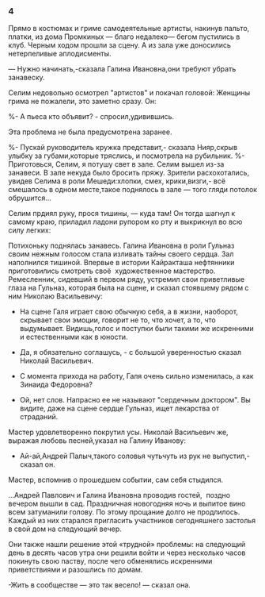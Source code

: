### 4

Прямо в костюмах и гриме самодеятельные артисты, накинув пальто, платки, из дома Промкиных — благо недалеко— бегом пустились в клуб.
Черным ходом прошли за сцену.
А из зала уже доносились нетерпеливые аплодисменты.

— Нужно начинать,-сказала Галина Ивановна,они требуют убрать занавеску.

Селим недовольно осмотрел "артистов" и покачал головой: Женщины грима не пожалели, это заметно сразу.
Он:

%- А пьеса кто объявит? - спросил,удивившись.

Эта проблема не была предусмотрена заранее.

%- Пускай руководитель кружка представит,- сказала Нияр,скрыв улыбку за губами,которые тряслись, и посмотрела на рубильник.
%- Приготовься, Селим, я потушу свет в зале.
Селим вышел из-за занавеси.
В зале некуда было бросить пряжу.
Зрители расхохотались, увидев Селима в роли Мешеди:хлопки, смех, крики,визги,- всё смешалось в одном месте,такое поднялось в зале — того гляди потолок обрушится...

Селим прдиял руку, прося тишины, — куда там!
Он тогда шагнул к самому краю, приладил ладони рупором ко рту и выкрикнул во всю силу легких:

Потихоньку поднялась занавесь.
Галина Ивановна в роли Гульназ своим нежным голосом стала изливать тайны своего сердца.
Зал наполнился тишиной.
Впервые в истории Кайракташа нефтянники приготовились смотреть своё  художественное мастерство.
Ремесленник, сидевший в первом ряду, устремил свои приветливые глаза на Гульназ, которая была на сцене, и сказал стоявшему рядом с ним Николаю Васильевичу:

- На сцене Галя играет свою обычную себя, а в жизни, наоборот, скрывает свои эмоции, говорит не то, что хочет, а то, что выдумывает.
Видишь,голос и поступки были такими же искренними и естественными как в юности.


- Да, я обязательно соглашусь, - с большой уверенностью сказал Николай Васильевич.
- С момента прихода на работу, Галя очень сильно изменилась, а как Зинаида Федоровна?


- Ой, нет слов.
Напрасно ее не называют "сердечным доктором".
Вы видите, даже на сцене сердце Гульназ, ищет лекарства от страданий.

Мастер удовлетворенно покрутил усы.
Николай Васильевич же, выражая любовь песней,указал на Галину Иванову:

- Ай-ай,Андрей Палыч,такого соловья чутьчуть из рук не выпустил,-сказал он.

Мастер, вспомнив о прошедшем событии, сам себя стыдился.

...Андрей Павлович и Галина Ивановна проводив гостей,  поздно вечером вышли в сад.
Праздничная новогодняя ночь и выпитое вино всем затуманили голову.
По этому прощание долго не продлилось.
Каждый из них старался пригласить участников сегодняшнего застолья в свой дом на следующий вечер.


Они также нашли решение этой «трудной» проблемы: на следующий день в десять часов утра они решили войти и через несколько часов покинуть свою паству, после чего обменялись искренними приветствиями и разошлись по домам.



-Жить в сообществе — это так весело! — сказал она.

